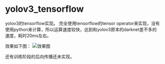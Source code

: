 # yolov3_tensorflow

yolov3的tensorflow实现。
完全使用tensorflow的tensor operator来实现，没有使用python来计算，所以运算速度较快，达到和yolov3原本的darknet差不多的速度，耗时20ms左右。

效果如下图：
![效果图](https://raw.githubusercontent.com/zhmc/yolov3_tensorflow/master/data/result.jpg)

还有训练阶段的后向传播还未实现。
